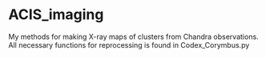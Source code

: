 # ACIS_imaging
My methods for making X-ray maps of clusters from Chandra observations.
All necessary functions for reprocessing is found in Codex_Corymbus.py
